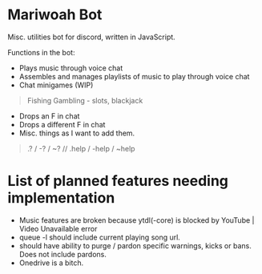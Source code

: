 # Mariwoah Bot

Misc. utilities bot for discord, written in JavaScript.

Functions in the bot:

* Plays music through voice chat
* Assembles and manages playlists of music to play through voice chat
* Chat minigames (WIP)

> Fishing
> Gambling - slots, blackjack

* Drops an F in chat
* Drops a different F in chat
* Misc. things as I want to add them.

> .? / -? / ~? // .help / -help / ~help

# List of planned features needing implementation

* Music features are broken because ytdl(-core) is blocked by YouTube | Video Unavailable error
* queue -l should include current playing song url.
* should have ability to purge / pardon specific warnings, kicks or bans. Does not include pardons.
* Onedrive is a bitch.
